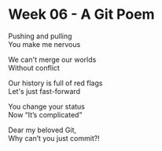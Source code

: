 # Week 06 - A Git Poem

Pushing and pulling  
You make me nervous

We can't merge our worlds  
Without conflict

Our history is full of red flags  
Let's just fast-forward

You change your status  
Now “It’s complicated”

Dear my beloved Git,  
Why can’t you just commit?!
